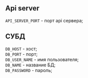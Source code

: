 ## Api server

`API_SERVER_PORT` - порт api сервера;  

## СУБД

`DB_HOST` - хост;  
`DB_PORT` - порт;  
`DB_USER_NAME` - имя пользователя;  
`DB_NAME` - название БД;  
`DB_PASSWORD` - пароль;  
